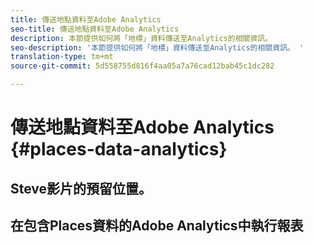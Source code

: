 ```yaml
---
title: 傳送地點資料至Adobe Analytics
seo-title: 傳送地點資料至Adobe Analytics
description: 本節提供如何將「地標」資料傳送至Analytics的相關資訊。
seo-description: '本節提供如何將「地標」資料傳送至Analytics的相關資訊。 '
translation-type: tm+mt
source-git-commit: 5d558755d816f4aa05a7a76cad12bab45c1dc282

---
```



# 傳送地點資料至Adobe Analytics {#places-data-analytics}



## Steve影片的預留位置。



## 在包含Places資料的Adobe Analytics中執行報表
